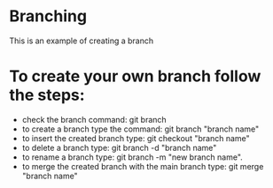 # Branching
This is an example of creating a branch


# To create your own branch follow the steps:
  - check the branch command: git branch
  - to create a branch type the command: git branch "branch name"
  - to insert the created branch type: git checkout "branch name"
  - to delete a branch type: git branch -d "branch name"
  - to rename a branch type: git branch -m "new branch name".
  - to merge the created branch with the main branch type: git merge "branch name"
